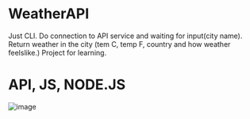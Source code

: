 # WeatherAPI 
Just CLI. 
Do connection to API service and waiting for input(city name). 
Return weather in the city (tem C, temp F, country and how weather feelslike.)
Project for learning.

# API, JS, NODE.JS
![image](https://github.com/lForrestGumpl/weatherApi/assets/65274303/ff22bbdd-f930-40de-99c6-8be6b84315a5)
